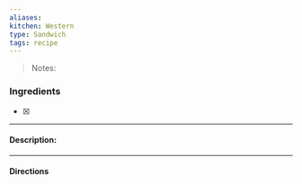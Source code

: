 ```yaml
---
aliases: 
kitchen: Western
type: Sandwich
tags: recipe
---
```


 >Notes: 

### Ingredients
- [x] 

---
#### Description:


---
#### Directions


